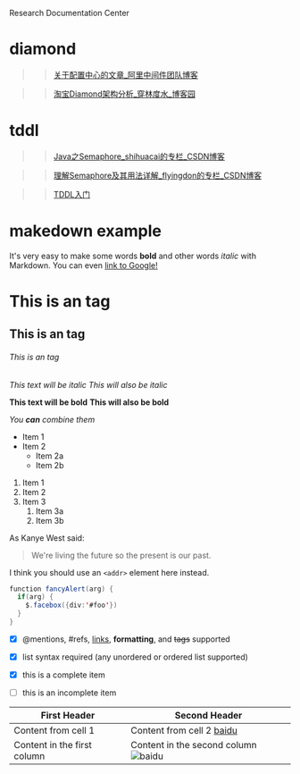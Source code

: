 Research Documentation Center

# diamond 

> > [关于配置中心的文章_阿里中间件团队博客](http://jm.taobao.org/2016/09/28/an-article-about-config-center/)

> > [淘宝Diamond架构分析_穿林度水_博客园](http://www.cnblogs.com/clds/p/5832899.html)

# tddl

> > [Java之Semaphore_shihuacai的专栏_CSDN博客](http://blog.csdn.net/shihuacai/article/details/8856526)

> > [理解Semaphore及其用法详解_flyingdon的专栏_CSDN博客](http://blog.csdn.net/flyingdon/article/details/5110582)

> > [TDDL入门](https://lindayi.me/tag/tddl/)

# makedown example

It's very easy to make some words **bold** and other words *italic* with Markdown. You can even [link to Google!](http://google.com)

# This is an tag

## This is an tag

###### This is an tag


*This text will be italic*
_This will also be italic_

**This text will be bold**
__This will also be bold__

_You **can** combine them_

* Item 1
* Item 2
  * Item 2a
  * Item 2b
  
1. Item 1
1. Item 2
1. Item 3
   1. Item 3a
   1. Item 3b
   
As Kanye West said:

> We're living the future so
> the present is our past.


I think you should use an
`<addr>` element here instead.
  

```java
function fancyAlert(arg) {
  if(arg) {
    $.facebox({div:'#foo'})
  }
}
```

- [x] @mentions, #refs, [links](), **formatting**, and <del>tags</del> supported
- [x] list syntax required (any unordered or ordered list supported)
- [x] this is a complete item
- [ ] this is an incomplete item


First Header | Second Header
------------ | -------------
Content from cell 1 | Content from cell 2 [baidu](http://www.baidu.com)
Content in the first column | Content in the second column ![baidu](https://www.baidu.com/img/baidu_jgylogo3.gif)


